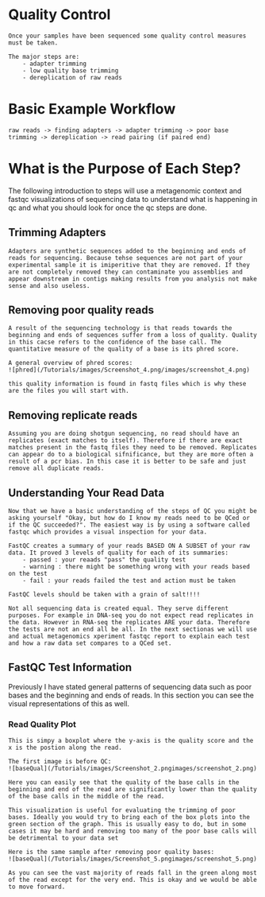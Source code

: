 # Quality Control
```
Once your samples have been sequenced some quality control measures must be taken.

The major steps are:
    - adapter trimming
    - low quality base trimming
    - dereplication of raw reads
```
# Basic Example Workflow
```
raw reads -> finding adapters -> adapter trimming -> poor base trimming -> dereplication -> read pairing (if paired end)
```

# What is the Purpose of Each Step?
The following introduction to steps will use a metagenomic context and fastqc visualizations of sequencing data to understand what is happening in qc and what you should look for once the qc steps are done.

## Trimming Adapters
```
Adapters are synthetic sequences added to the beginning and ends of reads for sequencing. Because tehse sequences are not part of your experimental sample it is imiperitive that they are removed. If they are not completely removed they can contaminate you assemblies and appear downstream in contigs making results from you analysis not make sense and also useless.
```

## Removing poor quality reads
```
A result of the sequencing technology is that reads towards the beginning and ends of sequences suffer from a loss of quality. Quality in this cacse refers to the confidence of the base call. The quantitative measure of the quality of a base is its phred score. 

A general overview of phred scores:
![phred](/Tutorials/images/Screenshot_4.png/images/screenshot_4.png)

this quality information is found in fastq files which is why these are the files you will start with.

```

## Removing replicate reads
```
Assuming you are doing shotgun sequencing, no read should have an replicates (exact matches to itself). Therefore if there are exact matches present in the fastq files they need to be removed. Replicates can appear do to a biological sifnificance, but they are more often a result of a pcr bias. In this case it is better to be safe and just remove all duplicate reads.
```
## Understanding Your Read Data
```
Now that we have a basic understanding of the steps of QC you might be asking yourself "Okay, but how do I know my reads need to be QCed or if the QC succeeded?". The easiest way is by using a software called fastqc which provides a visual inspection for your data. 

FastQC creates a summary of your reads BASED ON A SUBSET of your raw data. It proved 3 levels of quality for each of its summaries:
    - passed : your reaads "pass" the quality test
    - warning : there might be something wrong with your reads based on the test
    - fail : your reads failed the test and action must be taken

FastQC levels should be taken with a grain of salt!!!!

Not all sequencing data is created equal. They serve different purposes. For example in DNA-seq you do not expect read replicates in the data. However in RNA-seq the replicates ARE your data. Therefore the tests are not an end all be all. In the next sectionas we will use and actual metagenomics xperiment fastqc report to explain each test and how a raw data set compares to a QCed set.
```
## FastQC Test Information
Previously I have stated general patterns of sequencing data such as poor bases and the beginning and ends of reads. In this section you can see the visual representations of this as well.
### Read Quality Plot
```
This is simpy a boxplot where the y-axis is the quality score and the x is the postion along the read.

The first image is before QC:
![baseQual](/Tutorials/images/Screenshot_2.pngimages/screenshot_2.png)

Here you can easily see that the quality of the base calls in the beginning and end of the read are significantly lower than the quality of the base calls in the middle of the read.

This visualization is useful for evaluating the trimming of poor bases. Ideally you would try to bring each of the box plots into the green section of the graph. This is usually easy to do, but in some cases it may be hard and removing too many of the poor base calls will be detrimental to your data set

Here is the same sample after removing poor quality bases:
![baseQual](/Tutorials/images/Screenshot_5.pngimages/screenshot_5.png)

As you can see the vast majority of reads fall in the green along most of the read except for the very end. This is okay and we would be able to move forward.
```

### 